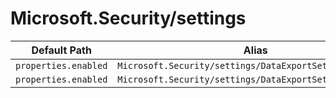 # Microsoft.Security/settings

| Default Path | Alias |
|---|---|
| `properties.enabled` | `Microsoft.Security/settings/DataExportSetting.enabled` |
| `properties.enabled` | `Microsoft.Security/settings/DataExportSettings.enabled` |

